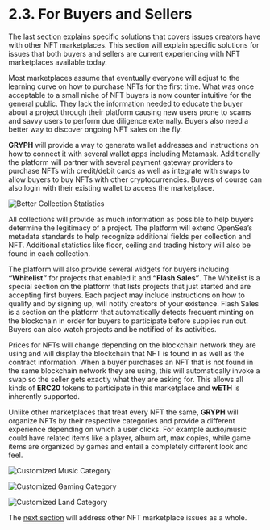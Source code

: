 # 2.3. For Buyers and Sellers

The [last section](./2.2.-for-creators.md) explains specific solutions that covers issues creators have with other NFT marketplaces. This section will explain specific solutions for issues that both buyers and sellers are current experiencing with NFT marketplaces available today.

Most marketplaces assume that eventually everyone will adjust to the learning curve on how to purchase NFTs for the first time. What was once acceptable to a small niche of NFT buyers is now counter intuitive for the general public. They lack the information needed to educate the buyer about a project through their platform causing new users prone to scams and savvy users to perform due diligence externally. Buyers also need a better way to discover ongoing NFT sales on the fly.

**GRYPH** will provide a way to generate wallet addresses and instructions on how to connect it with several wallet apps including Metamask. Additionally the platform will partner with several payment gateway providers to purchase NFTs with credit/debit cards as well as integrate with swaps to allow buyers to buy NFTs with other cryptocurrencies. Buyers of course can also login with their existing wallet to access the marketplace.

![Better Collection Statistics](https://user-images.githubusercontent.com/120378/154843859-8a7c7220-aeba-444e-af34-b9fdc95b6d9a.png)

All collections will provide as much information as possible to help buyers determine the legitimacy of a project. The platform will extend OpenSea’s metadata standards to help recognize additional fields per collection and NFT. Additional statistics like floor, ceiling and trading history will also be found in each collection.

The platform will also provide several widgets for buyers including **“Whitelist”** for projects that enabled it and **“Flash Sales”**. The Whitelist is a special section on the platform that lists projects that just started and are accepting first buyers. Each project may include instructions on how to qualify and by signing up, will notify creators of your existence. Flash Sales is a section on the platform that automatically detects frequent minting on the blockchain in order for buyers to participate before supplies run out. Buyers can also watch projects and be notified of its activities.

Prices for NFTs will change depending on the blockchain network they are using and will display the blockchain that NFT is found in as well as the contract information. When a buyer purchases an NFT that is not found in the same blockchain network they are using, this will automatically invoke a swap so the seller gets exactly what they are asking for. This allows all kinds of **ERC20** tokens to participate in this marketplace and **wETH** is inherently supported.

Unlike other marketplaces that treat every NFT the same, **GRYPH** will organize NFTs by their respective categories and provide a different experience depending on which a user clicks. For example audio/music could have related items like a player, album art, max copies, while game items are organized by games and entail a completely different look and feel.

![Customized Music Category](https://user-images.githubusercontent.com/120378/154843870-35821ce3-687e-4c7b-967b-06043b89155e.png)

![Customized Gaming Category](https://user-images.githubusercontent.com/120378/154889055-37adb1a5-c93d-46a6-94d2-b8859f85d0b8.png)

![Customized Land Category](https://user-images.githubusercontent.com/120378/154896363-22cda272-84d6-440f-9398-6f48f2d424f9.png)


The [next section](./2.4.-other-solutions.md) will address other NFT marketplace issues as a whole.
